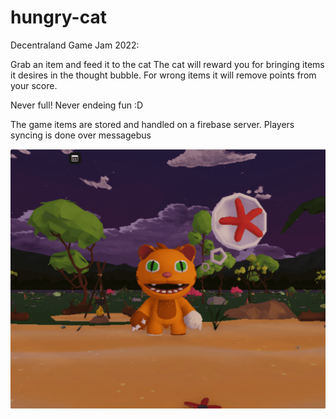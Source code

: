 # hungry-cat
Decentraland Game Jam 2022: 

Grab an item and feed it to the cat
The cat will reward you for bringing items it desires in the thought bubble.
For wrong items it will remove points from your score.

Never full! Never endeing fun :D

The game items are stored and handled on a firebase server.
Players syncing is done over messagebus


![Hungry Cat](images/hungry-cat.png?raw=true "Hungry Cat")